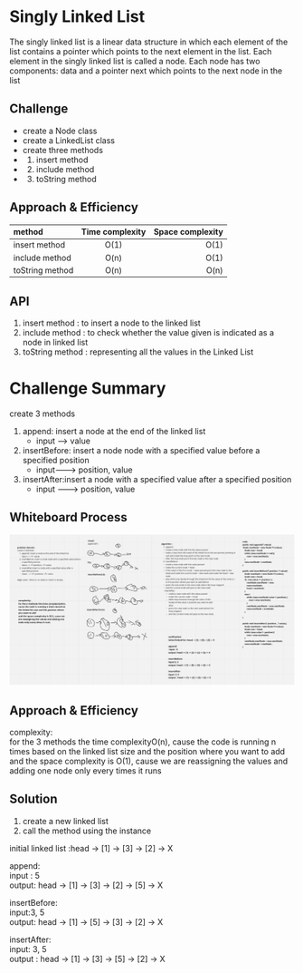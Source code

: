 # Singly Linked List

The singly linked list is a linear data structure in which each element of the list contains a pointer which points to the next element in the list. Each element in the singly linked list is called a node. Each node has two components: data and a pointer next which points to the next node in the list

## Challenge

- create a Node class
- create a LinkedList class
- create three methods 
- 1. insert method 
- 2. include method 
- 3. toString method 

## Approach & Efficiency

| method       | Time complexity  | Space complexity |
| :---        |    :----:   | ---: |
|insert method|O(1)|O(1)|
|include method|O(n)|O(1)|
|toString method|O(n)|O(n)|

## API
<!-- Description of each method publicly available to your Linked List -->
1. insert method : to insert a node to the linked list
2. include method : to check whether the value given is indicated as a node in linked list
3. toString method :  representing all the values in the Linked List

# Challenge Summary

create 3 methods
1. append: insert a node at the end of the linked list
   - input --> <T> value
2. insertBefore: insert a node node with a specified value before a specified position                  
   - input---> <T>position, <T>value
3. insertAfter:insert a node with a specified value after a specified position
   - input ---> <T> position, <T> value

## Whiteboard Process
![whiteboard](whiteboards/linkedList.png)

## Approach & Efficiency

complexity:  
for the 3 methods the time complexityO(n), cause the code is running n times based on the linked list size and the position where you want to add
and the space complexity is O(1), cause we are reassigning the values and adding one node only every times it runs

## Solution

1. create a new linked list 
2. call the method using the instance 

initial linked list :head -> [1] -> [3] -> [2] -> X  

append:  
 input : 5  
output: head -> [1] -> [3] -> [2] -> [5] -> X

insertBefore:  
input:3, 5  
output: head -> [1] -> [5] -> [3] -> [2] -> X

insertAfter:  
input: 3, 5  
output : head -> [1] -> [3] -> [5] -> [2] -> X
